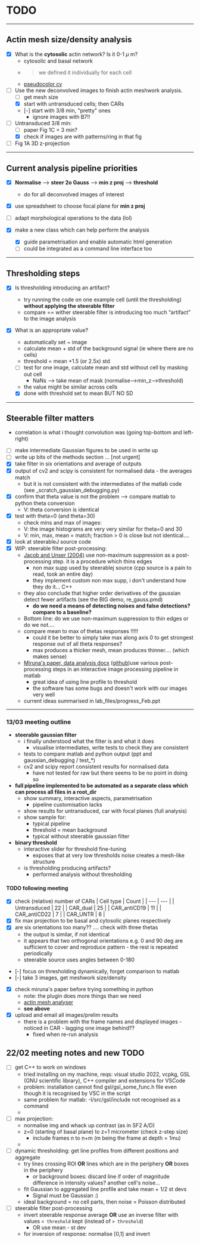 # TODO 

-------

## Actin mesh size/density analysis 

- [X] What is the **cytosolic** actin network? Is it 0-1 $\mu$ m? 
    - cytosolic and basal network 
    - > we defined it individually for each cell 
    - [pseudocolor cv](https://plantcv.readthedocs.io/en/stable/visualize_pseudocolor/)
- [ ] Use the new deconvolved images to finish actin meshwork analysis.
    - [ ] get mesh size
    - [X] start with untransduced cells; then CARs
    - [-] start with 3/8 min, "pretty" ones 
        - ignore images with B7!! 
- [ ] Untransduced 3/8 min: 
    - [ ] paper Fig 1C = 3 min?
    - [X] check if images are with patterns/ring in that fig 
- [ ] Fig 1A 3D z-projection

----

## Current analysis pipeline priorities

- [X] **Normalise** --> **steer 2o Gauss** --> **min z proj** --> **threshold** 
    - do for all deconvolved images of interest 
- [X] use spreadsheet to choose focal plane for **min z proj** 
- [ ] adapt morphological operations to the data (lol)

- [x] make a new class which can help perform the analysis 
    - [X] guide parametrisation and enable automatic html generation
    - [ ] could be integrated as a command line interface too   

----

## Thresholding steps 

- [X] Is thresholding introducing an artifact? 
    - try running the code on one example cell (until the thresholding) **without applying the steerable filter** 
    - compare == wither steerable filter is introducing too much “artifact” to the image analysis 

- [x] What is an appropriate value? 
    - automatically set ~ image 
    - calculate mean + std of the background signal (ie where there are no cells) 
    - threshold = mean +1.5 (or 2.5x) std
    - [ ] test for one image, calculate mean and std without cell by masking out cell 
        - NaNs --> take mean of mask (normalise-->min_z-->threshold)
    - the value might be similar across cells 
    - [X] done with threshold set to mean BUT NO SD 

---- 

## Steerable filter matters 

- correlation is what i thought convolution was (going top-bottom and left-right)
- [ ] make intermediate Gaussian figures to be used in write up
- [ ] write up bits of the methods section ... [not urgent]
- [X] take filter in six orientations and average of outputs 
- [X] output of cv2 and scipy is consistent for normalised data - the averages match
    - but it is not consistent with the intermediates of the matlab code (see _scratch_gaussian_debugging.py)
- [X] confirm that theta value is not the problem --> compare matlab to python theta conversion 
    - V: theta conversion is identical 
- [X] test with theta=0 (and theta=30) 
    - check mins and max of images:
    - V: the image histograms are very very similar for theta=0 and 30 
    - V: min, max, mean = match; fraction > 0 is close but not identical.... 
- [X] look at steerableJ source code  
- [X] WIP: steerable filter post-processing: 
    - [Jacob and Unser (2004)](https://ieeexplore.ieee.org/document/1307008) use non-maximum suppression as a post-processing step. it is a procedure which thins edges 
        - non max supp used by steerablej source (cpp source is a pain to read, took an entire day)
        - they implement custom non max supp, i don't understand how they do it... C++ 
    - they also conclude that higher order derivatives of the gaussian detect fewer artifacts (see the BIG demo, re_gauss.pmd)
        - **do we need a means of detecting noises and false detections? compare to a baseline?**
    - Bottom line: do we use non-maximum suppression to thin edges or do we not....
    - compare mean to max of thetas responses !!!!! 
        - could it be better to simply take max along axis 0 to get strongest response out of all theta responses? 
        - max produces a thicker mesh, mean produces thinner.... (which makes sense) 
    - [Miruna's paper, data analysis docx](https://journals.plos.org/plosbiology/article?id=10.1371/journal.pbio.1001152#s4) ([github](https://github.com/alexcarisey/ActinMeshAnalyzer))use various post-processing steps in an interactive image processing pipeline in matlab
        - great idea of using line profile to threshold
        - the software has some bugs and doesn't work with our images very well 
    - current ideas summarised in lab_files/progress_Feb.ppt

----

### 13/03 meeting outline

- **steerable gaussian filter** 
    - i finally understood what the filter is and what it does 
        - visualise intermediates, write tests to check they are consistent 
    - tests to compare matlab and python output (ppt and gaussian_debugging / test_*)
    - cv2 and scipy report consistent results for normalised data 
        - have not tested for raw but there seems to be no point in doing so
- **full pipeline implemented to be automated as a separate class which can process all files in a root_dir**
    - show summary, interactive aspects, parametrisation 
        - pipeline customisation lacks 
    - show results for untransduced, car with focal planes (full analysis)
    - show sample for: 
        - typical pipeline
        - threshold = mean background 
        - typical without steerable gaussian filter 
- **binary threshold** 
    - interactive slider for threshold fine-tuning 
        - exposes that at very low thresholds noise creates a mesh-like structure 
    - is thresholding producing artifacts? 
        - performed analysis without thresholding


#### TODO following meeting 

- [X] check (relative) number of CARs 
    | Cell type     | Count | 
    | ---           | --- | 
    | Untransduced    | 22 |
    | CAR_dual        | 25 |
    | CAR_antiCD19    | 11 |
    | CAR_antiCD22     | 7 |
    | CAR_UNTR         | 6 |
- [X] fix max projection to be basal and cytosolic planes respectively 
- [X] are six orientations too many?? .... check with three thetas 
    - the output is similar, if not identical
    - it appears that two orthogonal orientations e.g. 0 and 90 deg are sufficient to cover and reproduce pattern - the rest is repeated periodically
    -  steerable source uses angles between 0-180
- [-] focus on thresholding dynamically, forget comparison to matlab
- [-] take 3 images, get meshwork size/density 
- [X] check miruna's paper before trying something in python
    - note: the plugin does more things than we need 
    - [actin mesh analyser](https://github.com/alexcarisey/ActinMeshAnalyzer)
    - **see above**
- [X] upload and email all images/prelim results
    - there is a problem with the frame names and displayed images - noticed in CAR - lagging one image behind?? 
        - fixed when re-run analysis 


## 22/02 meeting notes and new TODO

- [ ] get C++ to work on windows 
    - tried installing on my machine, reqs: visual studio 2022, vcpkg, GSL (GNU scientific library), C++ compiler and extensions for VSCode
    - problem: installation cannot find gsl/gsl_some_func.h file even though it is recognised by VSC in the script
    - same problem for matlab: -I/src/gsl/include not recognised as a command 
    - 
- [ ] max projection: 
    - normalise img and whack up contrast (as in SF2 A/D)
    - z=0 (starting of basal plane) to z=1 micrometer (check z-step size)
        - include frames n to n+m (m being the frame at depth = 1mu)
    - 
- [ ] dynamic thresholding: get line profiles from different positions and aggregate 
    - try lines crossing ROI **OR** lines which are in the periphery **OR** boxes in the periphery
        - or background boxes: discard line if order of magnitude difference in intensity values? another cell's noise... 
    - fit Gaussian to aggregated line profile and take mean + 1/2 st devs
        - Signal must be Gaussian :) 
    - ideal background = no cell parts, then noise = Poisson distributed 
- [ ] steerable filter post-processing 
    - invert steerable response average **OR** use an inverse filter with values `< threshold` kept (instead of `> threshold`)
        - OR use mean - st dev 
    - for inversion of response: normalise [0,1] and invert 